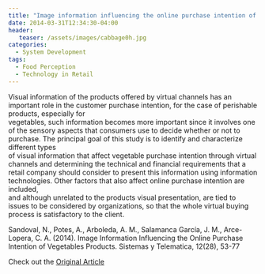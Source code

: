 ```yaml
---
title: "Image information influencing the online purchase intention of vegetables products"
date: 2014-03-31T12:34:30-04:00
header:
   teaser: /assets/images/cabbage0h.jpg
categories:
  - System Development
tags:
  - Food Perception
  - Technology in Retail
---
```


Visual information of the products offered by virtual channels has an important role in 
the customer purchase intention, for the case of perishable products, especially for  
vegetables, such  information  becomes  more  important  since  it  involves  one  of 
the  sensory  aspects that consumers use to decide whether or not to purchase. 
The principal goal of  this study is to identify and  characterize  different  types  
of   visual  information  that affect vegetable purchase intention through virtual 
channels  and  determining  the  technical  and  financial  requirements  that  a  
retail  company  should  consider  to  present this information using information 
technologies. Other factors that also affect online purchase intention are  included,  
and  although  unrelated  to  the  products  visual presentation, are tied to issues to be 
considered by organizations, so that the whole virtual buying process is satisfactory to the client.

Sandoval, N., Potes, A., Arboleda, A. M., Salamanca García, J. M., Arce-Lopera, C. A.  (2014). 
Image Information Influencing the Online Purchase Intention of Vegetables Products. 
Sistemas y Telematica, 12(28), 53-77

Check out the [Original Article][URL] 

[URL]:  https://www.icesi.edu.co/revistas/index.php/sistemas_telematica/article/view/1750/2258